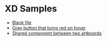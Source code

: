 # XD Samples

* [Blank file](./Blank.xd)
* [Gray button that turns red on hover](./Button.xd)
* [Shared component between two artboards](./Shared.xd)